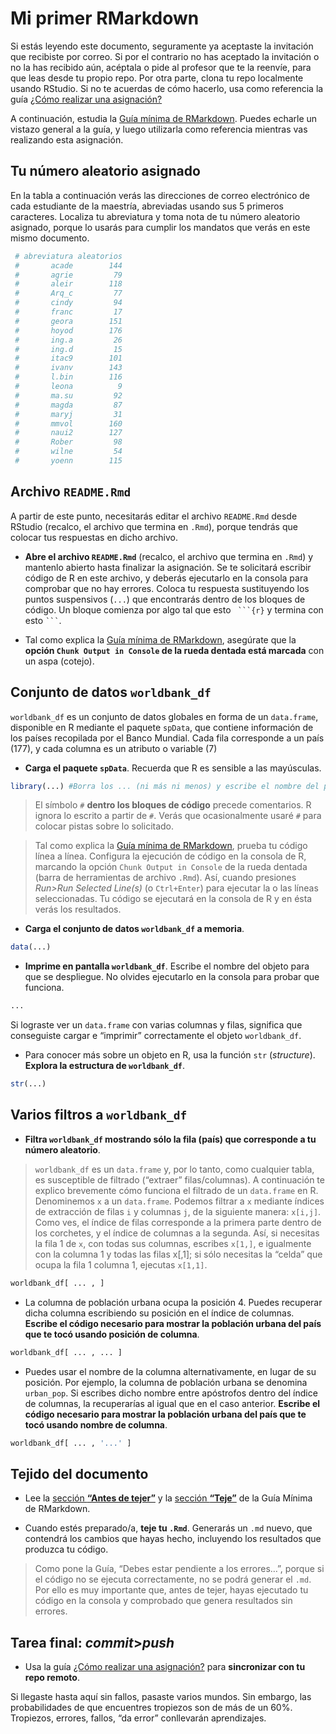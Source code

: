 
<!-- Este .md fue generado a partir del .Rmd homónimo. Edítese el .Rmd -->

# Mi primer RMarkdown

Si estás leyendo este documento, seguramente ya aceptaste la invitación
que recibiste por correo. Si por el contrario no has aceptado la
invitación o no la has recibido aún, acéptala o pide al profesor que te
la reenvíe, para que leas desde tu propio repo. Por otra parte, clona tu
repo localmente usando RStudio. Si no te acuerdas de cómo hacerlo, usa
como referencia la guía [¿Cómo realizar una
asignación?](https://github.com/maestria-geotel-201902/material-de-apoyo/blob/master/ref/como-hacer-una-asignacion.md)

A continuación, estudia la [Guía mínima de
RMarkdown](https://github.com/maestria-geotel-201902/material-de-apoyo/blob/master/ref/guia-minima-de-rmarkdown.md).
Puedes echarle un vistazo general a la guía, y luego utilizarla como
referencia mientras vas realizando esta asignación.

## Tu número aleatorio asignado

En la tabla a continuación verás las direcciones de correo electrónico
de cada estudiante de la maestría, abreviadas usando sus 5 primeros
caracteres. Localiza tu abreviatura y toma nota de tu número aleatorio
asignado, porque lo usarás para cumplir los mandatos que verás en este
mismo documento.

``` r
 # abreviatura aleatorios
 #       acade        144
 #       agrie         79
 #       aleir        118
 #       Arq_c         77
 #       cindy         94
 #       franc         17
 #       geora        151
 #       hoyod        176
 #       ing.a         26
 #       ing.d         15
 #       itac9        101
 #       ivanv        143
 #       l.bin        116
 #       leona          9
 #       ma.su         92
 #       magda         87
 #       maryj         31
 #       mmvol        160
 #       naui2        127
 #       Rober         98
 #       wilne         54
 #       yoenn        115
```

## Archivo `README.Rmd`

A partir de este punto, necesitarás editar el archivo `README.Rmd` desde
RStudio (recalco, el archivo que termina en `.Rmd`), porque tendrás que
colocar tus respuestas en dicho archivo.

  - **Abre el archivo `README.Rmd`** (recalco, el archivo que termina en
    `.Rmd`) y mantenlo abierto hasta finalizar la asignación. Se te
    solicitará escribir código de R en este archivo, y deberás
    ejecutarlo en la consola para comprobar que no hay errores. Coloca
    tu respuesta sustituyendo los puntos suspensivos (`...`) que
    encontrarás dentro de los bloques de código. Un bloque comienza por
    algo tal que esto ` ```{r}` y termina con esto ` ``` `.

  - Tal como explica la [Guía mínima de
    RMarkdown](https://github.com/maestria-geotel-201902/material-de-apoyo/blob/master/ref/guia-minima-de-rmarkdown.md),
    asegúrate que la **opción `Chunk Output in Console` de la rueda
    dentada está marcada** con un aspa (cotejo).

## Conjunto de datos `worldbank_df`

`worldbank_df` es un conjunto de datos globales en forma de un
`data.frame`, disponible en R mediante el paquete `spData`, que contiene
información de los países recopilada por el Banco Mundial. Cada fila
corresponde a un país (177), y cada columna es un atributo o variable
(7)

  - **Carga el paquete `spData`**. Recuerda que R es sensible a las
    mayúsculas.

<!-- end list -->

``` r
library(...) #Borra los ... (ni más ni menos) y escribe el nombre del paquete.
```

> El símbolo `#` **dentro los bloques de código** precede comentarios. R
> ignora lo escrito a partir de `#`. Verás que ocasionalmente usaré `#`
> para colocar pistas sobre lo solicitado.

> Tal como explica la [Guía mínima de
> RMarkdown](https://github.com/maestria-geotel-201902/material-de-apoyo/blob/master/ref/guia-minima-de-rmarkdown.md),
> prueba tu código línea a línea. Configura la ejecución de código en la
> consola de R, marcando la opción `Chunk Output in Console` de la rueda
> dentada (barra de herramientas de archivo `.Rmd`). Así, cuando
> presiones *Run\>Run Selected Line(s)* (o `Ctrl+Enter`) para ejecutar
> la o las líneas seleccionadas. Tu código se ejecutará en la consola de
> R y en ésta verás los resultados.

  - **Carga el conjunto de datos `worldbank_df` a memoria**.

<!-- end list -->

``` r
data(...)
```

  - **Imprime en pantalla `worldbank_df`**. Escribe el nombre del objeto
    para que se despliegue. No olvides ejecutarlo en la consola para
    probar que funciona.

<!-- end list -->

``` r
...
```

Si lograste ver un `data.frame` con varias columnas y filas, significa
que conseguiste cargar e “imprimir” correctamente el objeto
`worldbank_df`.

  - Para conocer más sobre un objeto en R, usa la función `str`
    (*structure*). **Explora la estructura de `worldbank_df`**.

<!-- end list -->

``` r
str(...)
```

## Varios filtros a `worldbank_df`

  - **Filtra `worldbank_df` mostrando sólo la fila (país) que
    corresponde a tu número aleatorio**.

> `worldbank_df` es un `data.frame` y, por lo tanto, como cualquier
> tabla, es susceptible de filtrado (“extraer” filas/columnas). A
> continuación te explico brevemente cómo funciona el filtrado de un
> `data.frame` en R. Denominemos `x` a un `data.frame`. Podemos filtrar
> a `x` mediante índices de extracción de filas `i` y columnas `j`, de
> la siguiente manera: `x[i,j]`. Como ves, el índice de filas
> corresponde a la primera parte dentro de los corchetes, y el índice de
> columnas a la segunda. Así, si necesitas la fila 1 de `x`, con todas
> sus columnas, escribes `x[1,]`, e igualmente con la columna 1 y todas
> las filas x\[,1\]; si sólo necesitas la “celda” que ocupa la fila 1
> columna 1, ejecutas `x[1,1]`.

``` r
worldbank_df[ ... , ] 
```

  - La columna de población urbana ocupa la posición 4. Puedes recuperar
    dicha columna escribiendo su posición en el índice de columnas.
    **Escribe el código necesario para mostrar la población urbana del
    país que te tocó usando posición de columna**.

<!-- end list -->

``` r
worldbank_df[ ... , ... ] 
```

  - Puedes usar el nombre de la columna alternativamente, en lugar de su
    posición. Por ejemplo, la columna de población urbana se denomina
    `urban_pop`. Si escribes dicho nombre entre apóstrofos dentro del
    índice de columnas, la recuperarías al igual que en el caso
    anterior. **Escribe el código necesario para mostrar la población
    urbana del país que te tocó usando nombre de columna**.

<!-- end list -->

``` r
worldbank_df[ ... , '...' ] 
```

## Tejido del documento

  - Lee la [sección **“Antes de
    tejer”**](https://github.com/maestria-geotel-201902/material-de-apoyo/blob/master/ref/guia-minima-de-rmarkdown.md#antes-de-tejer)
    y la [sección
    **“Teje”**](https://github.com/maestria-geotel-201902/material-de-apoyo/blob/master/ref/guia-minima-de-rmarkdown.md#teje)
    de la Guía Mínima de RMarkdown.

  - Cuando estés preparado/a, **teje tu `.Rmd`**. Generarás un `.md`
    nuevo, que contendrá los cambios que hayas hecho, incluyendo los
    resultados que produzca tu código.

> Como pone la Guía, “Debes estar pendiente a los errores…”, porque si
> el código no se ejecuta correctamente, no se podrá generar el `.md`.
> Por ello es muy importante que, antes de tejer, hayas ejecutado tu
> código en la consola y comprobado que genera resultados sin errores.

## Tarea final: *commit*\>*push*

  - Usa la guía [¿Cómo realizar una
    asignación?](https://github.com/maestria-geotel-201902/material-de-apoyo/blob/master/ref/como-hacer-una-asignacion.md)
    para **sincronizar con tu repo remoto**.

Si llegaste hasta aquí sin fallos, pasaste varios mundos. Sin embargo,
las probabilidades de que encuentres tropiezos son de más de un 60%.
Tropiezos, errores, fallos, “da error” conllevarán aprendizajes.
